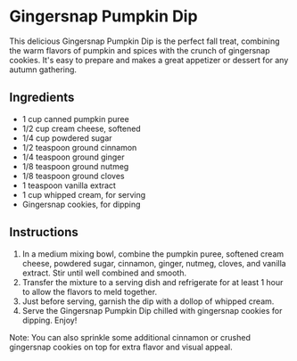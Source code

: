 # Gingersnap Pumpkin Dip

This delicious Gingersnap Pumpkin Dip is the perfect fall treat, combining the warm flavors of pumpkin and spices with the crunch of gingersnap cookies. It's easy to prepare and makes a great appetizer or dessert for any autumn gathering.

## Ingredients

- 1 cup canned pumpkin puree
- 1/2 cup cream cheese, softened
- 1/4 cup powdered sugar
- 1/2 teaspoon ground cinnamon
- 1/4 teaspoon ground ginger
- 1/8 teaspoon ground nutmeg
- 1/8 teaspoon ground cloves
- 1 teaspoon vanilla extract
- 1 cup whipped cream, for serving
- Gingersnap cookies, for dipping

## Instructions

1. In a medium mixing bowl, combine the pumpkin puree, softened cream cheese, powdered sugar, cinnamon, ginger, nutmeg, cloves, and vanilla extract. Stir until well combined and smooth.
2. Transfer the mixture to a serving dish and refrigerate for at least 1 hour to allow the flavors to meld together.
3. Just before serving, garnish the dip with a dollop of whipped cream.
4. Serve the Gingersnap Pumpkin Dip chilled with gingersnap cookies for dipping. Enjoy!

Note: You can also sprinkle some additional cinnamon or crushed gingersnap cookies on top for extra flavor and visual appeal.